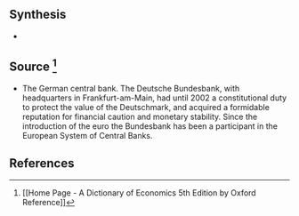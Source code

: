 ## Synthesis
- 
## Source [^1]
- The German central bank. The Deutsche Bundesbank, with headquarters in Frankfurt-am-Main, had until 2002 a constitutional duty to protect the value of the Deutschmark, and acquired a formidable reputation for financial caution and monetary stability. Since the introduction of the euro the Bundesbank has been a participant in the European System of Central Banks.
## References

[^1]: [[Home Page - A Dictionary of Economics 5th Edition by Oxford Reference]]